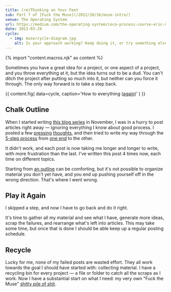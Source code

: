 ```yaml
---
title: (re)Thinking on Your Feet
sub: Part 7 of [Fuck the Muse](/2012/10/16/muse-intro/)
venue: The Operating System
url: https://medium.com/the-operating-system/coco-process-course-eric-meyers-fuck-the-muse-lesson-7-re-thinking-on-your-feet-25782c23a87e
date: 2013-03-29
cycle:
  - img: muse/cycle-diagram.jpg
    alt: Is your approach working? Keep doing it, or try something else.
---
```

{% import "content.macros.njk" as content %}

Sometimes you have a great idea for a project,
or one aspect of a project,
and you throw everything at it,
but the idea turns out to be a dud.
You can't ditch the project
after putting so much into it,
but neither can you force it through.
The only way forward is to take a step back.

{{ content.fig(
  data=cycle,
  caption='How to everything ([again](/2012/11/08/creative-cycles/))'
) }}

Chalk Outline
-------------

When I started writing [this blog series][series] in November,
I was in a hurry to post articles right away —
ignoring everything I know about good process.
I posted a few [pressing][pressing] [thoughts][thoughts],
and then tried to write my way through the [5-step process][process]
from [one end][one end] to the other.

It didn't work,
and each post is now taking me longer and longer to write,
with more frustration than the last.
I've written this post 4 times now,
each time on different topics.

Starting from [an outline][outline] can be comforting,
but it's not possible to organize material you don't yet have,
and you end up pushing yourself off in the wrong direction.
That's where I went wrong.

[series]: /2012/10/16/muse-intro/
[pressing]: /2012/10/23/ordinary-tools-of-thought/
[thoughts]: /2012/11/08/creative-cycles
[process]: /2012/10/16/muse-intro/#class-overview
[one end]: /2012/12/13/starting-from-a-seed/
[outline]: /2013/02/07/get-curious/

Play it Again
-------------

I skipped a step,
and now I have to go back and do it right.

It's time to gather all my material and see what I have,
generate more ideas,
scrap the failures,
and rearrange what's left into articles.
This may take some time,
but once that is done
I should be able keep up a regular posting schedule.

Recycle
-------

Lucky for me,
none of my failed posts are wasted effort.
They all work towards the goal I should have started with:
collecting material.
I have a recycling bin for every project —
a file or folder to catch all the scraps as I work.
Now I have a substantial start on what I need:
my very own "Fuck the Muse" [shitty pile of shit][shit].

[shit]: /2013/02/07/get-curious/
